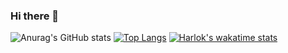 ### Hi there 👋

<!--
**Lxy-eth/Lxy-eth** is a ✨ _special_ ✨ repository because its `README.md` (this file) appears on your GitHub profile.

Here are some ideas to get you started:


- 🔭 I’m currently working on ...
- 🌱 I’m currently learning ...
- 👯 I’m looking to collaborate on ...
- 🤔 I’m looking for help with ...
- 💬 Ask me about ...
- 📫 How to reach me: ...
- 😄 Pronouns: ...
- ⚡ Fun fact: ...
-->



![Anurag's GitHub stats](https://github-readme-stats.vercel.app/api?username=Lxy-eth&show_icons=true&theme=radical)
[![Top Langs](https://github-readme-stats.vercel.app/api/top-langs/?username=Lxy-eth&layout=donut)](https://github.com/Lxy-eth/github-readme-stats)
[![Harlok's wakatime stats](https://github-readme-stats.vercel.app/api/wakatime?username=Lxy-eth)](https://github.com/Lxy-eth/github-readme-stats)
